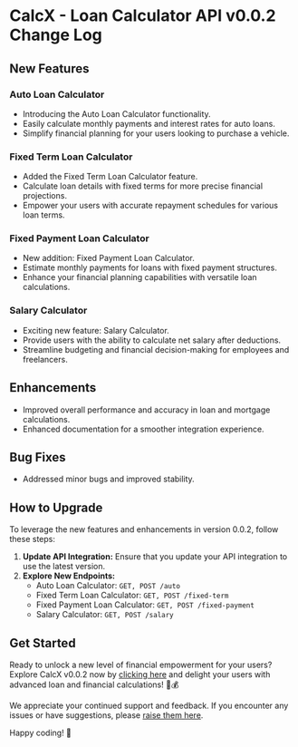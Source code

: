 # CalcX - Loan Calculator API v0.0.2 Change Log

## New Features

### Auto Loan Calculator

- Introducing the Auto Loan Calculator functionality.
- Easily calculate monthly payments and interest rates for auto loans.
- Simplify financial planning for your users looking to purchase a vehicle.

### Fixed Term Loan Calculator

- Added the Fixed Term Loan Calculator feature.
- Calculate loan details with fixed terms for more precise financial projections.
- Empower your users with accurate repayment schedules for various loan terms.

### Fixed Payment Loan Calculator

- New addition: Fixed Payment Loan Calculator.
- Estimate monthly payments for loans with fixed payment structures.
- Enhance your financial planning capabilities with versatile loan calculations.

### Salary Calculator

- Exciting new feature: Salary Calculator.
- Provide users with the ability to calculate net salary after deductions.
- Streamline budgeting and financial decision-making for employees and freelancers.

## Enhancements

- Improved overall performance and accuracy in loan and mortgage calculations.
- Enhanced documentation for a smoother integration experience.

## Bug Fixes

- Addressed minor bugs and improved stability.

## How to Upgrade

To leverage the new features and enhancements in version 0.0.2, follow these steps:

1. **Update API Integration:** Ensure that you update your API integration to use the latest version.
2. **Explore New Endpoints:**
   - Auto Loan Calculator: `GET, POST /auto`
   - Fixed Term Loan Calculator: `GET, POST /fixed-term`
   - Fixed Payment Loan Calculator: `GET, POST /fixed-payment`
   - Salary Calculator: `GET, POST /salary`

## Get Started

Ready to unlock a new level of financial empowerment for your users? Explore CalcX v0.0.2 now by [clicking here](https://github.com/dakidarts/calcx-loan-calculator/releases/tag/v0.0.2) and delight your users with advanced loan and financial calculations! 🚀💰

We appreciate your continued support and feedback. If you encounter any issues or have suggestions, please [raise them here](https://github.com/dakidarts/calcx-loan-calculator/issues).

Happy coding! 🌟
